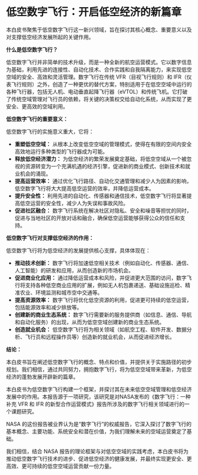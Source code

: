 # 低空数字飞行：开启低空经济的新篇章

本白皮书聚焦于低空数字飞行这一新兴领域，旨在探讨其核心概念、重要意义以及对支撑低空经济发展所起的关键作用。

**什么是低空数字飞行？**

低空数字飞行并非简单的技术升级，而是一种全新的航空运营模式。它以数字信息为基础，利用先进的连接性、自动化技术、合作实践和自我隔离能力，来实现低空空域的安全、高效和灵活管理。数字飞行在传统 VFR（目视飞行规则）和 IFR（仪表飞行规则）之外，创造了一种更优的替代方案，特别适用于在低空空域中运行的各种飞行器，包括无人机、电动垂直起降飞行器（eVTOL）和传统飞机。它打破了传统空域管理对飞行员的依赖，将关键的决策权交给自动化系统，从而实现了更安全、更高效的空域利用。

**低空数字飞行的重要意义：**

低空数字飞行的实施意义重大，它将：

*   **重塑低空空域：** 从根本上改变低空空域的管理模式，使得在有限的空间内安全高效地运行多种类型的飞行器成为可能。
*   **释放低空经济潜力：** 为低空经济的繁荣发展奠定基础，将低空空域从一个被忽视的资源转变为一个充满机遇的经济引擎，促进新的商业模式、创新技术和就业机会的涌现。
*   **提高运营效率：** 通过优化飞行路径、自动化交通管理和减少人为因素的影响，低空数字飞行将大大提高低空运营的效率，并降低运营成本。
*   **提升安全性：** 利用先进的自动化、传感器和通信技术，低空数字飞行将显著提高低空运营的安全性，减少人为失误和事故风险。
*   **促进社区融合：** 数字飞行系统在解决社区对隐私、安全和噪音等担忧的同时，促进与当地社区的开放对话和融合，确保低空运营能够获得公众的信任和支持。

**低空数字飞行对支撑低空经济的作用：**

低空数字飞行将为低空经济的发展提供核心支撑，具体体现在：

*   **推动技术创新：** 数字飞行将加速低空相关技术（例如自动化、传感器、通信、人工智能）的研发和应用，从而创造新的市场机会。
*   **促进商业化应用：** 通过降低运营成本和风险，并促进更大范围的访问，数字飞行将支持各种低空商业应用的扩展，例如无人机包裹递送、基础设施巡检、精准农业、环境监测和城市空中交通等。
*   **提高资源效率：** 数字飞行将优化低空资源的利用，促进更可持续的低空运营，包括能源效率和减少排放等。
*   **创建新的商业生态系统：** 数字飞行需要新的服务提供商（如信息、通信、导航和自动化服务）的出现，从而为低空空域创建新的商业生态系统。
*   **创造就业机会：** 低空数字飞行将为相关领域（如航空工程、软件开发、数据分析、飞行员和远程操作员等）创造新的就业机会，从而促进经济增长。

**结论：**

本白皮书旨在阐述低空数字飞行的概念、特点和价值，并提供关于实施路径的初步规划。我们相信，通过共同努力，拥抱数字飞行，将为低空空域带来革新，为低空经济的蓬勃发展开辟新的篇章。

本白皮书为低空数字飞行构建一个框架，并探讨其在未来低空空域管理和低空经济发展中的作用。本报告源于一项研究，该研究是对NASA发布的《数字飞行：一种补充 VFR 和 IFR 的新型合作运营模式》报告所涉及的数字飞行相关领域进行的一个课题研究。

NASA 的这份报告被业界认为是“数字飞行”的权威报告，它深入探讨了数字飞行的基本概念、主要功能、系统安全和潜在价值，为我们理解未来的空域运营奠定了基础。

我们相信，结合 NASA 报告的理论框架与对低空空域的实践考虑，本白皮书将为推动低空数字飞行技术的进步、促进低空经济的健康发展，并最终实现更安全、更高效、更可持续的低空空域运营贡献一份力量。
